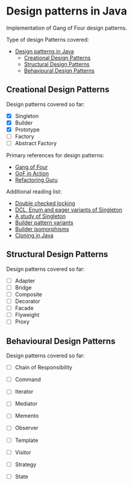 # Design patterns in Java
Implementation of Gang of Four design patterns.

Type of design Patterns covered:
- [Design patterns in Java](#design-patterns-in-java)
  - [Creational Design Patterns](#creational-design-patterns)
  - [Structural Design Patterns](#structural-design-patterns)
  - [Behavioural Design Patterns](#behavioural-design-patterns)

## Creational Design Patterns

Design patterns covered so far:
- [x] Singleton
- [x] Builder
- [x] Prototype
- [ ] Factory
- [ ] Abstract Factory

Primary references for design patterns:
- [Gang of Four](https://en.wikipedia.org/wiki/Gang_of_Four_%28book_series%29)
- [GoF in Action](http://www.javaworld.com/article/2073352/core-java/the-gang-of-four-design-patterns.html)
- [Refactoring Guru](https://refactoring.guru/design-patterns/creational-patterns)

Additional reading list:
- [Double checked locking](https://en.wikipedia.org/wiki/Double-checked_locking)
- [DCL, Enum and eager variants of Singleton](https://www.baeldung.com/java-singleton-double-checked-locking)
- [A study of Singleton](https://poltora.info/blog/all-you-want-to-know-about-singleton/)
- [Builder pattern variants](https://blog.ploeh.dk/2020/02/17/builder-as-a-monoid/)
- [Builder isomorphisms](https://blog.ploeh.dk/2020/02/10/builder-isomorphisms/)
- [Cloning in Java](https://medium.com/@ganeshraj020794/cloning-in-java-shallow-vs-deep-vs-lazy-and-a-small-hack-to-clone-java-objects-204bdba0f3f8)

## Structural Design Patterns

Design patterns covered so far:
- [ ] Adapter
- [ ] Bridge
- [ ] Composite
- [ ] Decorator
- [ ] Facade
- [ ] Flyweight
- [ ] Proxy

## Behavioural Design Patterns

Design patterns covered so far:
- [ ] Chain of Responsibility
- [ ] Command
- [ ] Iterator
- [ ] Mediator
- [ ] Memento
- [ ] Observer
- [ ] Template
- [ ] Visitor
- [ ] Strategy
- [ ] State


